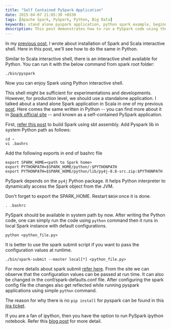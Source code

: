 ```yaml
---
title: "Self Contained PySpark Application"
date: 2015-04-07 21:05:30 +0530
tags: [Apache Spark, PySpark, Python, Big Data]
keywords: stand alone pyspark application, python spark example, beginners guide to pyspark, pyspark spark example, applications in pyspark, run pyspark using python command, python command pyspark, spark run using python command
description: This post demonstrates how to run a PySpark code using the Python command. It provides a step-by-step guide on setting up a standalone PySpark application and explains the necessary configurations. The post also discusses the use of the `spark-submit` script for runtime configuration and provides additional resources for running PySpark with IPython notebook.
---
```

In my [previous post](/blog/2014/10/31/install-apache-spark-on-ubuntu-14-dot-04/), I wrote about installation of Spark and Scala interactive shell. Here in this post, we'll see how to do the same in Python. 

Similar to Scala interactive shell, there is an interactive shell available for Python. You can run it with the below command from spark root folder:
```
./bin/pyspark
```  
Now you can enjoy Spark using Python interactive shell.

This shell might be sufficient for experimentations and developments. However, for production level, we should use a standalone application. <!--more--> I talked about a stand alone Spark application in Scala in one of my previous [post](/blog/2014/04/01/a-standalone-spark-application-in-scala/). Here comes the same written in Python -- you can find more about it in [Spark official site](https://spark.apache.org/docs/latest/quick-start.html#self-contained-applications) -- and known as a self-contained PySpark application. 

First, [refer this post](/blog/2014/10/31/install-apache-spark-on-ubuntu-14-dot-04/) to build Spark using sbt assembly. Add Pyspark lib in system Python path as follows:
```
cd ~
vi .bashrc
```
Add the following exports in end of bashrc file 
```
export SPARK_HOME=<path to Spark home>
export PYTHONPATH=$SPARK_HOME/python/:$PYTHONPATH
export PYTHONPATH=$SPARK_HOME/python/lib/py4j-0.8-src.zip:$PYTHONPATH
```
PySpark depends on the `py4j` Python package. It helps Python interpreter to dynamically access the Spark object from the JVM.

Don't forget to export the SPARK_HOME. Restart `BASH` once it is done.
```
. .bashrc
```
PySpark should be available in system path by now. After writing the Python code, one can simply run the code using `python` command then it runs in local Spark instance with default configurations.
```
python <python_file.py>
```
It is better to use the spark submit script if you want to pass the configuration values at runtime. 
```
./bin/spark-submit --master local[*] <python_file.py>
``` 
For more details about spark submit [refer here](https://spark.apache.org/docs/latest/configuration.html). From the site we can observe that the configuration values can be passed at run time. It can also be changed in the conf/spark-defaults.conf file. After configuring the spark config file the changes also get reflected while running pyspark applications using simple `python` command.

The reason for why there is no `pip install` for pyspark can be found in this [jira ticket](https://issues.apache.org/jira/browse/SPARK-1267).

If you are a fan of ipython, then you have the option to run PySpark ipython notebook. Refer this [blog post](http://blog.cloudera.com/blog/2014/08/how-to-use-ipython-notebook-with-apache-spark/) for more detail.    

